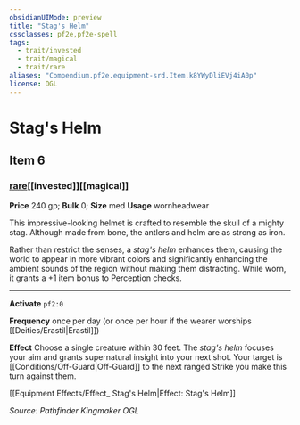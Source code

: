 ```yaml
---
obsidianUIMode: preview
title: "Stag's Helm"
cssclasses: pf2e,pf2e-spell
tags:
  - trait/invested
  - trait/magical
  - trait/rare
aliases: "Compendium.pf2e.equipment-srd.Item.k8YWyDliEVj4iA0p"
license: OGL
---
```

# Stag's Helm
## Item 6
### [rare](rare "Rare Rarity Trait")[[invested]][[magical]]


**Price** 240 gp; 
**Bulk** 0; **Size** med
**Usage** wornheadwear

This impressive-looking helmet is crafted to resemble the skull of a mighty stag. Although made from bone, the antlers and helm are as strong as iron.

Rather than restrict the senses, a _stag's helm_ enhances them, causing the world to appear in more vibrant colors and significantly enhancing the ambient sounds of the region without making them distracting. While worn, it grants a +1 item bonus to Perception checks.

* * *

**Activate** `pf2:0`

**Frequency** once per day (or once per hour if the wearer worships [[Deities/Erastil|Erastil]])

**Effect** Choose a single creature within 30 feet. The _stag's helm_ focuses your aim and grants supernatural insight into your next shot. Your target is [[Conditions/Off-Guard|Off-Guard]] to the next ranged Strike you make this turn against them.

[[Equipment Effects/Effect_ Stag's Helm|Effect: Stag's Helm]]

*Source: Pathfinder Kingmaker*
*OGL*